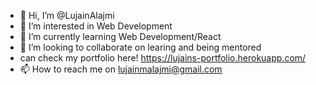 - 👋 Hi, I’m @LujainAlajmi
- 👀 I’m interested in Web Development
- 🌱 I’m currently learning Web Development/React
- 💞️ I’m looking to collaborate on learing and being mentored 
- can check my portfolio here! https://lujains-portfolio.herokuapp.com/
- 📫 How to reach me on lujainmalajmi@gmail.com

<!---
LujainAlajmi/LujainAlajmi is a ✨ special ✨ repository because its `README.md` (this file) appears on your GitHub profile.
You can click the Preview link to take a look at your changes.
--->
